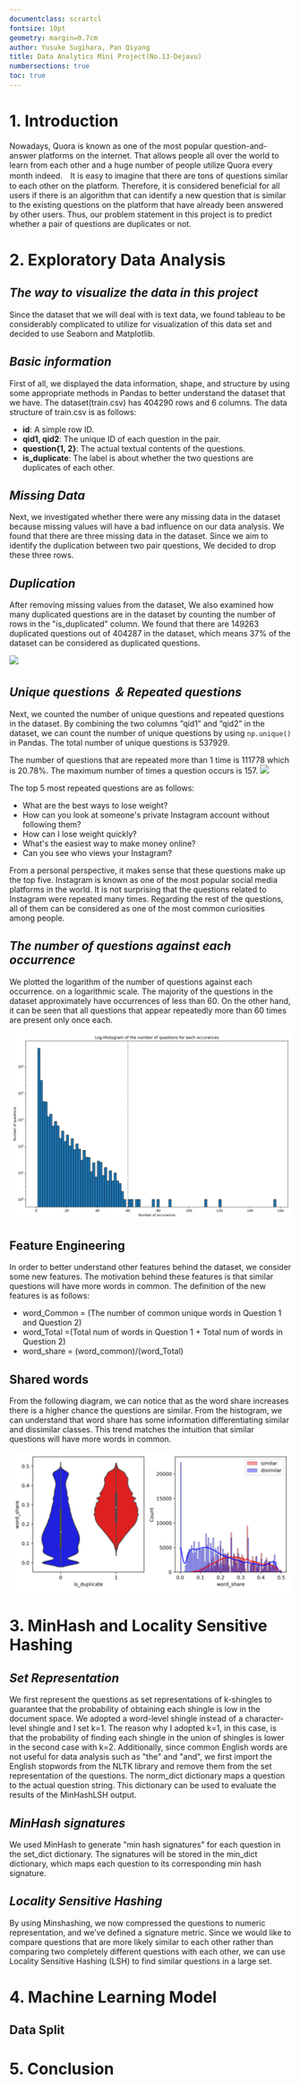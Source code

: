 ```yaml
---
documentclass: scrartcl
fontsize: 10pt
geometry: margin=0.7cm
author: Yusuke Sugihara, Pan Qiyang 
title: Data Analytics Mini Project(No.13-Dejavu)
numbersections: true
toc: true
---
```

# 1. Introduction
   
Nowadays, Quora is known as one of the most popular question-and-answer platforms on the internet. That allows people all over the world to learn from each other and a huge number of people utilize Quora every month indeed.　It is easy to imagine that there are tons of questions similar to each other on the platform. Therefore, it is considered beneficial for all users if there is an algorithm that can identify a new question that is similar to the existing questions on the platform that have already been answered by other users. Thus, our problem statement in this project is to predict whether a pair of questions are duplicates or not.

# 2. Exploratory Data Analysis

## *The way to visualize the data in this project*
Since the dataset that we will deal with is text data, we found tableau to be considerably complicated to utilize for visualization of this data set and decided to use Seaborn and Matplotlib.

## *Basic information*
First of all, we displayed the data information, shape, and structure by using some appropriate methods in Pandas to better understand the dataset that we have.
The dataset(train.csv) has 404290 rows and 6 columns. The data structure of train.csv is as follows:
- **id**: A simple row ID.
- **qid1, qid2**: The unique ID of each question in the pair.
- **question{1, 2}**: The actual textual contents of the questions.
- **is_duplicate**: The label is about whether the two questions are duplicates of each other.

<!-- On the other hand, the data structure of train.csv is as follows:
- **test_id**: A simple row ID.
- **question{1, 2}**: The actual textual contents of the questions. -->

## *Missing Data*

Next, we investigated whether there were any missing data in the dataset because missing values will have a bad influence on our data analysis. We found that there are three missing data in the dataset. Since we aim to identify the duplication between two pair questions, We decided to drop these three rows.

## *Duplication*

After removing missing values from the dataset, We also examined how many duplicated questions are in the dataset by counting the number of rows in the "is_duplicated" column. We found that there are 149263 duplicated questions out of 404287 in the dataset, which means 37% of the dataset can be considered as duplicated questions.

![](/png/duplicate.png)

## *Unique questions ＆ Repeated questions*

Next, we counted the number of unique questions and repeated questions in the dataset. By combining the two columns ”qid1” and ”qid2” in the dataset, we can count the number of unique questions by using `np.unique()` in Pandas. The total number of unique questions is 537929. 

The number of questions that are repeated more than 1 time is 111778 which is 20.78%. The maximum number of times a question occurs is 157. 
![](/png/Unique_repeated_quesions.png)

The top 5 most repeated questions are as follows:
- What are the best ways to lose weight?
- How can you look at someone's private Instagram account without following them?
- How can I lose weight quickly?
- What's the easiest way to make money online?
- Can you see who views your Instagram?

From a personal perspective, it makes sense that these questions make up the top five. Instagram is known as one of the most popular social media platforms in the world. It is not surprising that the questions related to Instagram were repeated many times. Regarding the rest of the questions, all of them can be considered as one of the most common curiosities among people.

## *The number of questions against each occurrence*
We plotted the logarithm of the number of questions against each occurrence. on a logarithmic scale. The majority of the questions in the dataset approximately have occurrences of less than 60. On the other hand, it can be seen that all questions that appear repeatedly more than 60 times are present only once each.

![](png/Log_Histogram_of_question_occurances.png)


## Feature Engineering
In order to better understand other features behind the dataset, we consider some new features. The motivation behind these features is that similar questions will have more words in common. The definition of the new features is as follows:

- word_Common = (The number of common unique words in Question 1 and Question 2)
- word_Total =(Total num of words in Question 1 + Total num of words in Question 2)
- word_share = (word_common)/(word_Total)

## Shared words

From the following diagram, we can notice that as the word share increases there is a higher chance the questions are similar. From the histogram, we can understand that word share has some information differentiating similar and dissimilar classes. This trend matches the intuition that similar questions will have more words in common.

![](png/word_share.png)

 
# 3. MinHash and Locality Sensitive Hashing

## *Set Representation*
We first represent the questions as set representations of k-shingles to guarantee that the probability of obtaining each shingle is low in the document space. We adopted a word-level shingle instead of a character-level shingle and I set k=1. The reason why I adopted k=1, in this case, is that the probability of finding each shingle in the union of shingles is lower in the second case with k=2. Additionally, since common English words are not useful for data analysis such as "the" and "and", we first import the English stopwords from the NLTK library and remove them from the set representation of the questions. The norm_dict dictionary maps a question to the actual question string. This dictionary can be used to evaluate the results of the MinHashLSH output.


## *MinHash signatures*
We used MinHash to generate "min hash signatures" for each question in the set_dict dictionary. The signatures will be stored in the min_dict dictionary, which maps each question to its corresponding min hash signature.

## *Locality Sensitive Hashing*
By using Minshashing, we now compressed the questions to numeric representation, and we’ve defined a signature metric. Since we would like to compare questions that are more likely similar to each other rather than comparing two completely different questions with each other, we can use Locality Sensitive Hashing (LSH) to find similar questions in a large set.

# 4. Machine Learning Model

## Data Split


# 5. Conclusion
